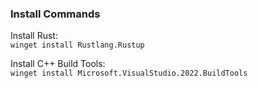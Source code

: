 ### Install Commands ###

Install Rust:<br>
```winget install Rustlang.Rustup```

Install C++ Build Tools:<br>
```winget install Microsoft.VisualStudio.2022.BuildTools```
